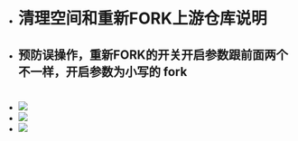 - # 清理空间和重新FORK上游仓库说明

- ## 预防误操作，重新FORK的开关开启参数跟前面两个不一样，开启参数为小写的 fork
#

- <img src="https://github.com/danshui-git/shuoming/blob/master/doc/forkde1.png" />
- <img src="https://github.com/danshui-git/shuoming/blob/master/doc/forkde2.png" />
- <img src="https://github.com/danshui-git/shuoming/blob/master/doc/forkde3.png" />
